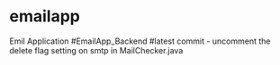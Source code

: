 # emailapp
Emil Application
#EmailApp_Backend
#latest commit - uncomment the delete flag setting on smtp in MailChecker.java
